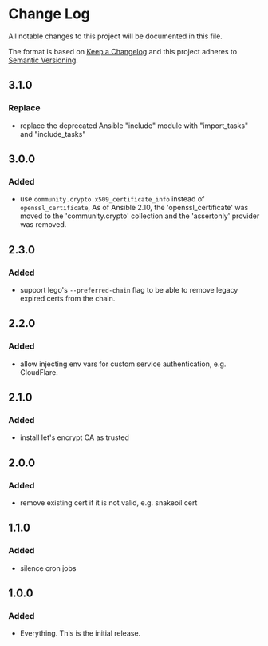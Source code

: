 # Change Log
All notable changes to this project will be documented in this file.

The format is based on [Keep a Changelog](http://keepachangelog.com/) and this project adheres to 
[Semantic Versioning](http://semver.org/).

## 3.1.0

### Replace

- replace the deprecated Ansible "include" module with "import_tasks" and "include_tasks"

## 3.0.0

### Added

- use `community.crypto.x509_certificate_info` instead of `openssl_certificate`,
  As of Ansible 2.10, the 'openssl_certificate' was moved to the 'community.crypto'
  collection and the 'assertonly' provider was removed.

## 2.3.0

### Added

- support lego's `--preferred-chain` flag to be able to remove legacy expired certs from the chain.

## 2.2.0

### Added

- allow injecting env vars for custom service authentication, e.g. CloudFlare.

## 2.1.0

### Added

- install let's encrypt CA as trusted

## 2.0.0

### Added

- remove existing cert if it is not valid, e.g. snakeoil cert

## 1.1.0

### Added

- silence cron jobs

## 1.0.0

### Added

- Everything. This is the initial release.
